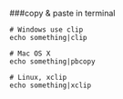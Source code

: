 
###copy & paste in terminal 

```
# Windows use clip
echo something|clip

# Mac OS X
echo something|pbcopy

# Linux, xclip 
echo something|xclip
```
